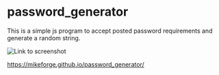 # password_generator

This is a simple js program to accept posted password requirements and generate a random string.


![Link to screenshot](./assetts/images/passgen_img.png?raw=true "PassGen")

https://mikeforge.github.io/password_generator/
